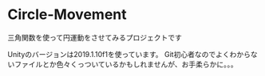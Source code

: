 # Circle-Movement
三角関数を使って円運動をさせてみるプロジェクトです

Unityのバージョンは2019.1.10f1を使っています。
Git初心者なのでよくわからないファイルとか色々くっついているかもしれませんが、お手柔らかに。。。
